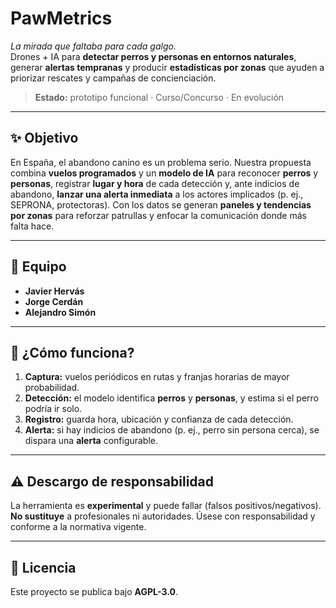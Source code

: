 # PawMetrics

*La mirada que faltaba para cada galgo.*  
Drones + IA para **detectar perros y personas en entornos naturales**, generar **alertas tempranas** y producir **estadísticas por zonas** que ayuden a priorizar rescates y campañas de concienciación.

> **Estado:** prototipo funcional · Curso/Concurso · En evolución

---

## ✨ Objetivo

En España, el abandono canino es un problema serio. Nuestra propuesta combina **vuelos programados** y un **modelo de IA** para reconocer **perros** y **personas**, registrar **lugar y hora** de cada detección y, ante indicios de abandono, **lanzar una alerta inmediata** a los actores implicados (p. ej., SEPRONA, protectoras). Con los datos se generan **paneles y tendencias por zonas** para reforzar patrullas y enfocar la comunicación donde más falta hace.

---

## 👥 Equipo

- **Javier Hervás**  
- **Jorge Cerdán**  
- **Alejandro Simón**

---

## 🧠 ¿Cómo funciona?

1. **Captura:** vuelos periódicos en rutas y franjas horarias de mayor probabilidad.  
2. **Detección:** el modelo identifica **perros** y **personas**, y estima si el perro podría ir solo.  
3. **Registro:** guarda hora, ubicación y confianza de cada detección.  
4. **Alerta:** si hay indicios de abandono (p. ej., perro sin persona cerca), se dispara una **alerta** configurable.  





---

## ⚠️ Descargo de responsabilidad

La herramienta es **experimental** y puede fallar (falsos positivos/negativos). **No sustituye** a profesionales ni autoridades. Úsese con responsabilidad y conforme a la normativa vigente.

---

## 📄 Licencia

Este proyecto se publica bajo **AGPL-3.0**.
